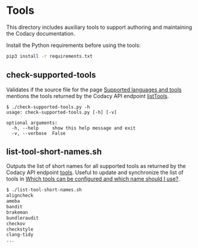 # Tools

This directory includes auxiliary tools to support authoring and maintaining the Codacy documentation.

Install the Python requirements before using the tools:

```bash
pip3 install -r requirements.txt
```

## check-supported-tools

Validates if the source file for the page [Supported languages and tools](https://docs.codacy.com/getting-started/supported-languages-and-tools/) mentions the tools returned by the Codacy API endpoint [listTools](https://api.codacy.com/api/api-docs#codacy-api-tools).

```text
$ ./check-supported-tools.py -h
usage: check-supported-tools.py [-h] [-v]

optional arguments:
  -h, --help     show this help message and exit
  -v, --verbose  False
```

## list-tool-short-names.sh

Outputs the list of short names for all supported tools as returned by the Codacy API endpoint [tools](https://api.codacy.com/api/v3/tools). Useful to update and synchronize the list of tools in [Which tools can be configured and which name should I use?](https://docs.codacy.com/repositories-configure/codacy-configuration-file/#which-tools-can-be-configured-and-which-name-should-i-use).

```bash
$ ./list-tool-short-names.sh
aligncheck
ameba
bandit
brakeman
bundleraudit
checkov
checkstyle
clang-tidy
...
```
